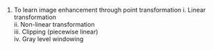 1. To learn image enhancement through point transformation
  i. Linear transformation  
  ii. Non-linear transformation  
  iii. Clipping (piecewise linear)  
  iv. Gray level windowing  
